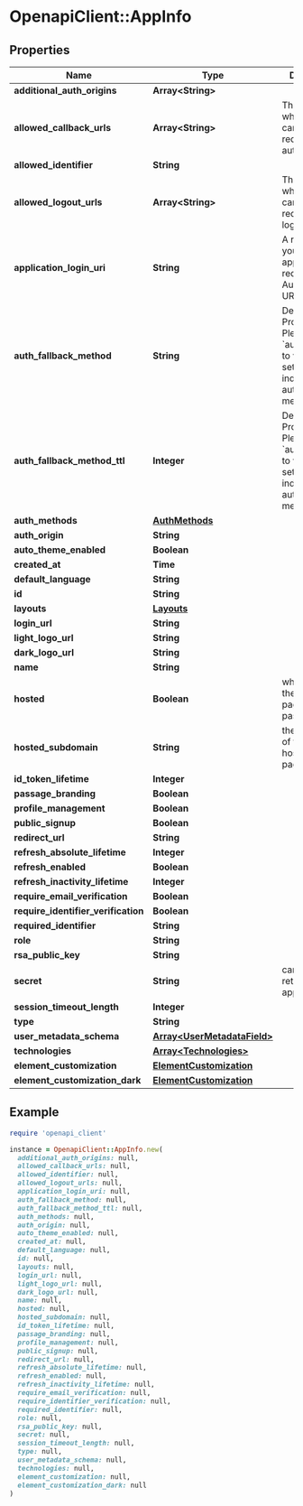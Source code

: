 # OpenapiClient::AppInfo

## Properties

| Name | Type | Description | Notes |
| ---- | ---- | ----------- | ----- |
| **additional_auth_origins** | **Array&lt;String&gt;** |  |  |
| **allowed_callback_urls** | **Array&lt;String&gt;** | The valid URLs where users can be redirected after authentication. |  |
| **allowed_identifier** | **String** |  |  |
| **allowed_logout_urls** | **Array&lt;String&gt;** | The valid URLs where users can be redirected after logging out. |  |
| **application_login_uri** | **String** | A route within your application that redirects to the Authorization URL endpoint. |  |
| **auth_fallback_method** | **String** | Deprecated Property. Please refer to &#x60;auth_methods&#x60; to view settings for individual authentication methods. |  |
| **auth_fallback_method_ttl** | **Integer** | Deprecated Property. Please refer to &#x60;auth_methods&#x60; to view settings for individual authentication methods. |  |
| **auth_methods** | [**AuthMethods**](AuthMethods.md) |  |  |
| **auth_origin** | **String** |  |  |
| **auto_theme_enabled** | **Boolean** |  |  |
| **created_at** | **Time** |  |  |
| **default_language** | **String** |  |  |
| **id** | **String** |  |  |
| **layouts** | [**Layouts**](Layouts.md) |  |  |
| **login_url** | **String** |  |  |
| **light_logo_url** | **String** |  | [optional] |
| **dark_logo_url** | **String** |  | [optional] |
| **name** | **String** |  |  |
| **hosted** | **Boolean** | whether or not the app&#39;s login page hosted by passage |  |
| **hosted_subdomain** | **String** | the subdomain of the app&#39;s hosted login page |  |
| **id_token_lifetime** | **Integer** |  | [optional] |
| **passage_branding** | **Boolean** |  |  |
| **profile_management** | **Boolean** |  |  |
| **public_signup** | **Boolean** |  |  |
| **redirect_url** | **String** |  |  |
| **refresh_absolute_lifetime** | **Integer** |  |  |
| **refresh_enabled** | **Boolean** |  |  |
| **refresh_inactivity_lifetime** | **Integer** |  |  |
| **require_email_verification** | **Boolean** |  |  |
| **require_identifier_verification** | **Boolean** |  |  |
| **required_identifier** | **String** |  |  |
| **role** | **String** |  |  |
| **rsa_public_key** | **String** |  |  |
| **secret** | **String** | can only be retrieved by an app admin | [optional] |
| **session_timeout_length** | **Integer** |  |  |
| **type** | **String** |  |  |
| **user_metadata_schema** | [**Array&lt;UserMetadataField&gt;**](UserMetadataField.md) |  |  |
| **technologies** | [**Array&lt;Technologies&gt;**](Technologies.md) |  |  |
| **element_customization** | [**ElementCustomization**](ElementCustomization.md) |  |  |
| **element_customization_dark** | [**ElementCustomization**](ElementCustomization.md) |  |  |

## Example

```ruby
require 'openapi_client'

instance = OpenapiClient::AppInfo.new(
  additional_auth_origins: null,
  allowed_callback_urls: null,
  allowed_identifier: null,
  allowed_logout_urls: null,
  application_login_uri: null,
  auth_fallback_method: null,
  auth_fallback_method_ttl: null,
  auth_methods: null,
  auth_origin: null,
  auto_theme_enabled: null,
  created_at: null,
  default_language: null,
  id: null,
  layouts: null,
  login_url: null,
  light_logo_url: null,
  dark_logo_url: null,
  name: null,
  hosted: null,
  hosted_subdomain: null,
  id_token_lifetime: null,
  passage_branding: null,
  profile_management: null,
  public_signup: null,
  redirect_url: null,
  refresh_absolute_lifetime: null,
  refresh_enabled: null,
  refresh_inactivity_lifetime: null,
  require_email_verification: null,
  require_identifier_verification: null,
  required_identifier: null,
  role: null,
  rsa_public_key: null,
  secret: null,
  session_timeout_length: null,
  type: null,
  user_metadata_schema: null,
  technologies: null,
  element_customization: null,
  element_customization_dark: null
)
```

